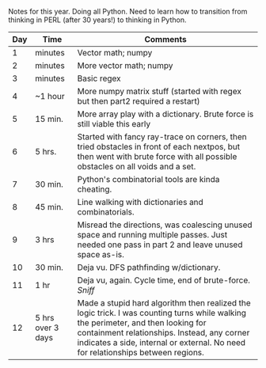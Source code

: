 Notes for this year. Doing all Python. Need to learn how to transition from thinking in PERL (after 30 years!) to thinking in Python.

| Day | Time | Comments |
| --- | ---- | -------- |
| 1   | minutes | Vector math; numpy |
| 2   | minutes | More vector math; numpy |
| 3   | minutes | Basic regex |
| 4   | ~1 hour | More numpy matrix stuff (started with regex but then part2 required a restart) |
| 5   | 15 min. | More array play with a dictionary. Brute force is still viable this early |
| 6   | 5 hrs. | Started with fancy ray-trace on corners, then tried obstacles in front of each nextpos, but then went with brute force with all possible obstacles on all voids and a set. |
| 7   | 30 min. | Python's combinatorial tools are kinda cheating. |
| 8   | 45 min. | Line walking with dictionaries and combinatorials. |
| 9   | 3 hrs | Misread the directions, was coalescing unused space and running multiple passes. Just needed one pass in part 2 and leave unused space as-is. |
| 10  | 30 min. | Deja vu. DFS pathfinding w/dictionary. |
| 11  | 1 hr | Deja vu, again. Cycle time, end of brute-force. *Sniff* |
| 12  | 5 hrs over 3 days | Made a stupid hard algorithm then realized the logic trick. I was counting turns while walking the perimeter, and then looking for containment relationships. Instead, any corner indicates a side, internal or external. No need for relationships between regions.|
